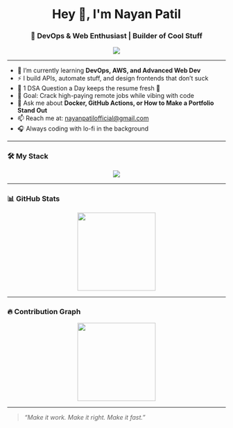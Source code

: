 <h1 align="center">Hey 👋, I'm Nayan Patil</h1>
<h3 align="center">🚀 DevOps & Web Enthusiast | Builder of Cool Stuff</h3>

<p align="center">
  <img src="https://readme-typing-svg.herokuapp.com?font=Fira+Code&size=24&pause=1000&color=F70000&center=true&vCenter=true&width=435&lines=Eat+Code+Sleep+Repeat;DevOps+%7C+AWS+%7C+GitHub+Actions;Learning+Something+Cool+Everyday" />
</p>

---

- 🌱 I’m currently learning **DevOps, AWS, and Advanced Web Dev**
- ⚡ I build APIs, automate stuff, and design frontends that don’t suck
- 🧠 1 DSA Question a Day keeps the resume fresh 💪
- 🎯 Goal: Crack high-paying remote jobs while vibing with code
- 💬 Ask me about **Docker, GitHub Actions, or How to Make a Portfolio Stand Out**
- 📫 Reach me at: nayanpatilofficial@gmail.com
- 🎧 Always coding with lo-fi in the background

---

### 🛠️ My Stack
<p align="center">
  <img src="https://skillicons.dev/icons?i=html,css,js,react,nodejs,java,python,aws,docker,kubernetes,git,github,vscode" />
</p>

---

### 📊 GitHub Stats
<p align="center">
  <img src="https://github-readme-stats.vercel.app/api?username=nayanpatil&show_icons=true&theme=radical" height="180px"/>
</p>

---

### 🔥 Contribution Graph
<p align="center">
  <img src="https://github-readme-streak-stats.herokuapp.com/?user=nayanpatil&theme=radical" height="180px"/>

</p>

---

>  *“Make it work. Make it right. Make it fast.”*
